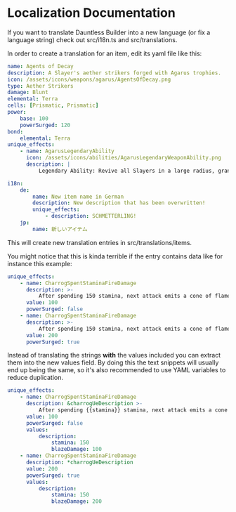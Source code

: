 # Localization Documentation

If you want to translate Dauntless Builder into a new language (or fix a language string) check out src/i18n.ts and
src/translations.

In order to create a translation for an item, edit its yaml file like this:

```yaml
name: Agents of Decay
description: A Slayer's aether strikers forged with Agarus trophies.
icon: /assets/icons/weapons/agarus/AgentsOfDecay.png
type: Aether Strikers
damage: Blunt
elemental: Terra
cells: [Prismatic, Prismatic]
power:
    base: 100
    powerSurged: 120
bond:
    elemental: Terra
unique_effects:
    - name: AgarusLegendaryAbility
      icon: /assets/icons/abilities/AgarusLegendaryWeaponAbility.png
      description: |
          Legendary Ability: Revive all Slayers in a large radius, granting them healing over time and immunity to stagger. Usable while downed.

i18n:
    de:
        name: New item name in German
        description: New description that has been overwritten!
        unique_effects:
            - description: SCHMETTERLING!
    jp:
        name: 新しいアイテム
```

This will create new translation entries in src/translations/items.

You might notice that this is kinda terrible if the entry contains data like for instance this example:

```yaml
unique_effects:
    - name: CharrogSpentStaminaFireDamage
      description: >-
          After spending 150 stamina, next attack emits a cone of flame that deals +100 blaze damage to each unique target within the cone
      value: 100
      powerSurged: false
    - name: CharrogSpentStaminaFireDamage
      description: >-
          After spending 150 stamina, next attack emits a cone of flame that deals +200 blaze damage to each unique target within the cone
      value: 200
      powerSurged: true
```

Instead of translating the strings **with** the values included you can extract them into the new values field. By doing
this
the text snippets will usually end up being the same, so it's also recommended to use YAML variables to reduce
duplication.

```yaml
unique_effects:
    - name: CharrogSpentStaminaFireDamage
      description: &charrogUeDescription >-
          After spending {{stamina}} stamina, next attack emits a cone of flame that deals +{{blazeDamage}} blaze damage to each unique target within the cone
      value: 100
      powerSurged: false
      values:
          description:
              stamina: 150
              blazeDamage: 100
    - name: CharrogSpentStaminaFireDamage
      description: *charrogUeDescription
      value: 200
      powerSurged: true
      values:
          description:
              stamina: 150
              blazeDamage: 200
```
